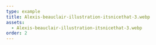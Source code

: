 ```yaml
---
type: example
title: Alexis-beauclair-illustration-itsnicethat-3.webp
assets:
  - Alexis-beauclair-illustration-itsnicethat-3.webp
order: 2
---
```


